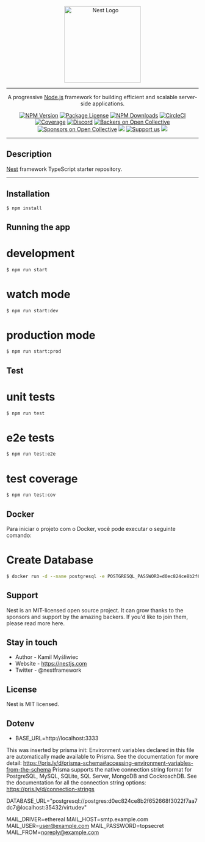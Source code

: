 <p align="center">
  <a href="http://nestjs.com/" target="blank"><img src="https://nestjs.com/img/logo-small.svg" width="200" alt="Nest Logo" /></a>
</p>

[circleci-image]: https://img.shields.io/circleci/build/github/nestjs/nest/master?token=abc123def456
[circleci-url]: https://circleci.com/gh/nestjs/nest

---

<p align="center">
  A progressive <a href="http://nodejs.org" target="_blank">Node.js</a> framework for building efficient and scalable server-side applications.
</p>

<p align="center">
  <a href="https://www.npmjs.com/~nestjscore" target="_blank"><img src="https://img.shields.io/npm/v/@nestjs/core.svg" alt="NPM Version" /></a>
  <a href="https://www.npmjs.com/~nestjscore" target="_blank"><img src="https://img.shields.io/npm/l/@nestjs/core.svg" alt="Package License" /></a>
  <a href="https://www.npmjs.com/~nestjscore" target="_blank"><img src="https://img.shields.io/npm/dm/@nestjs/common.svg" alt="NPM Downloads" /></a>
  <a href="https://circleci.com/gh/nestjs/nest" target="_blank"><img src="https://img.shields.io/circleci/build/github/nestjs/nest/master" alt="CircleCI" /></a>
  <a href="https://coveralls.io/github/nestjs/nest?branch=master" target="_blank"><img src="https://coveralls.io/repos/github/nestjs/nest/badge.svg?branch=master#9" alt="Coverage" /></a>
  <a href="https://discord.gg/G7Qnnhy" target="_blank"><img src="https://img.shields.io/badge/discord-online-brightgreen.svg" alt="Discord"/></a>
  <a href="https://opencollective.com/nest#backer" target="_blank"><img src="https://opencollective.com/nest/backers/badge.svg" alt="Backers on Open Collective" /></a>
  <a href="https://opencollective.com/nest#sponsor" target="_blank"><img src="https://opencollective.com/nest/sponsors/badge.svg" alt="Sponsors on Open Collective" /></a>
  <a href="https://paypal.me/kamilmysliwiec" target="_blank"><img src="https://img.shields.io/badge/Donate-PayPal-ff3f59.svg"/></a>
  <a href="https://opencollective.com/nest#sponsor"  target="_blank"><img src="https://img.shields.io/badge/Support%20us-Open%20Collective-41B883.svg" alt="Support us"></a>
  <a href="https://twitter.com/nestframework" target="_blank"><img src="https://img.shields.io/twitter/follow/nestframework.svg?style=social&label=Follow"></a>
</p>

---

## Description

[Nest](https://github.com/nestjs/nest) framework TypeScript starter repository.

---

## Installation

```bash
$ npm install
```

## Running the app

# development
```bash
$ npm run start
```
# watch mode
```bash
$ npm run start:dev
```
# production mode
```bash
$ npm run start:prod
```

## Test

# unit tests
```bash
$ npm run test
```
# e2e tests
```bash
$ npm run test:e2e
```
# test coverage
```bash
$ npm run test:cov
```

## Docker

Para iniciar o projeto com o Docker, você pode executar o seguinte comando:

# Create Database
```bash
$ docker run -d --name postgresql -e POSTGRESQL_PASSWORD=d0ec824ce8b2f652668f3022f7aa7dc7 -e POSTGRESQL_USERNAME=postgres -e POSTGRESQL_DATABASE=virtudev -p 35432:5432 bitnami/postgresql:latest
```

## Support
Nest is an MIT-licensed open source project. It can grow thanks to the sponsors and support by the amazing backers. If you'd like to join them, please read more here.

## Stay in touch
- Author - Kamil Myśliwiec
- Website - https://nestjs.com
- Twitter - @nestframework

## License

Nest is MIT licensed.

## Dotenv
- BASE_URL=http://localhost:3333

This was inserted by prisma init:
Environment variables declared in this file are automatically made available to Prisma.
See the documentation for more detail: https://pris.ly/d/prisma-schema#accessing-environment-variables-from-the-schema
Prisma supports the native connection string format for PostgreSQL, MySQL, SQLite, SQL Server, MongoDB and CockroachDB.
See the documentation for all the connection string options: https://pris.ly/d/connection-strings

DATABASE_URL="postgresql://postgres:d0ec824ce8b2f652668f3022f7aa7dc7@localhost:35432/virtudev"

MAIL_DRIVER=ethereal
MAIL_HOST=smtp.example.com
MAIL_USER=user@example.com
MAIL_PASSWORD=topsecret
MAIL_FROM=noreply@example.com
